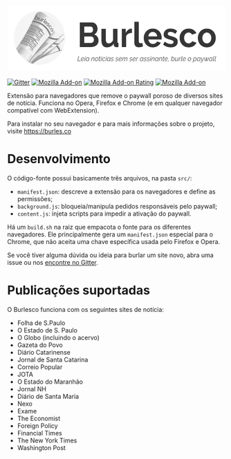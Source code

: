 <p align="center">
  <a href="https://burles.co">
    <img width="533" height="152" src="cover.png">
  </a>
</p>

[![Gitter](https://img.shields.io/gitter/room/nwjs/nw.js.svg)](https://gitter.com/burlesco/Lobby)
[![Mozilla Add-on](https://img.shields.io/amo/v/burlesco.svg)](https://addons.mozilla.org/pt-BR/firefox/addon/burlesco/)
[![Mozilla Add-on Rating](https://img.shields.io/amo/rating/burlesco.svg)](https://addons.mozilla.org/pt-BR/firefox/addon/burlesco/)
[![Mozilla Add-on](https://img.shields.io/amo/d/burlesco.svg)](https://addons.mozilla.org/pt-BR/firefox/addon/burlesco/)


Extensão para navegadores que remove o paywall poroso de diversos sites de notícia. Funciona no Opera, Firefox e Chrome (e em qualquer navegador compatível com WebExtension).

Para instalar no seu navegador e para mais informações sobre o projeto, visite https://burles.co

# Desenvolvimento

O código-fonte possui basicamente três arquivos, na pasta `src/`:

- `manifest.json`: descreve a extensão para os navegadores e define as permissões;
- `background.js`: bloqueia/manipula pedidos responsáveis pelo paywall;
- `content.js`: injeta scripts para impedir a ativação do paywall.

Há um `build.sh` na raiz que empacota o fonte para os diferentes navegadores. Ele principalmente gera um `manifest.json` especial para o Chrome, que não aceita uma chave específica usada pelo Firefox e Opera.

Se você tiver alguma dúvida ou ideia para burlar um site novo, abra uma issue ou nos [encontre no Gitter](https://gitter.im/burlesco/Lobby).

# Publicações suportadas

O Burlesco funciona com os seguintes sites de notícia:

- Folha de S.Paulo
- O Estado de S. Paulo
- O Globo (incluindo o acervo)
- Gazeta do Povo
- Diário Catarinense
- Jornal de Santa Catarina
- Correio Popular
- JOTA
- O Estado do Maranhão
- Jornal NH
- Diário de Santa Maria
- Nexo
- Exame
- The Economist
- Foreign Policy
- Financial Times
- The New York Times
- Washington Post
